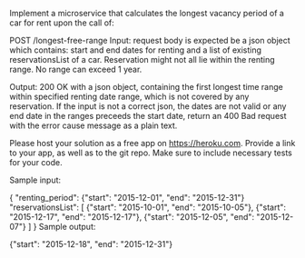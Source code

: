 Implement a microservice that calculates the longest vacancy period of a car for rent upon the call of:

POST /longest-free-range
Input: request body is expected be a json object which contains: start and end dates for renting and a list of existing reservationsList of a car. Reservation might not all lie within the renting range. No range can exceed 1 year.

Output: 200 OK with a json object, containing the first longest time range within specified renting date range, which is not covered by any reservation. If the input is not a correct json, the dates are not valid or any end date in the ranges preceeds the start date, return an 400 Bad request with the error cause message as a plain text.

Please host your solution as a free app on https://heroku.com. Provide a link to your app, as well as to the git repo. Make sure to include necessary tests for your code.

Sample input:

{
  "renting_period": {"start": "2015-12-01",  "end": "2015-12-31"}
  "reservationsList": [
    {"start": "2015-10-01", "end": "2015-10-05"},
    {"start": "2015-12-17", "end": "2015-12-17"},
    {"start": "2015-12-05", "end": "2015-12-07"}
  ]
}
Sample output:

{"start": "2015-12-18", "end": "2015-12-31"}
